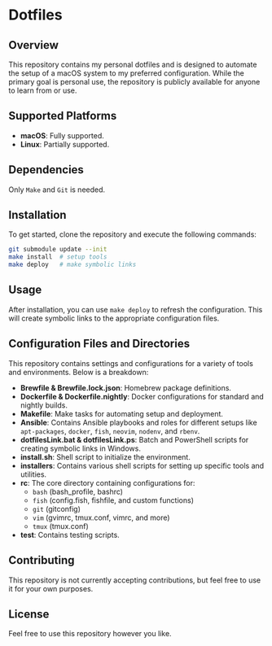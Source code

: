 # Dotfiles

## Overview

This repository contains my personal dotfiles and is designed to automate the setup of a macOS system to my preferred configuration. While the primary goal is personal use, the repository is publicly available for anyone to learn from or use.

## Supported Platforms

- **macOS**: Fully supported.
- **Linux**: Partially supported.

## Dependencies
Only `Make` and `Git` is needed.

## Installation

To get started, clone the repository and execute the following commands:

```bash
git submodule update --init
make install  # setup tools
make deploy   # make symbolic links
```

## Usage

After installation, you can use `make deploy` to refresh the configuration. This will create symbolic links to the appropriate configuration files.

## Configuration Files and Directories

This repository contains settings and configurations for a variety of tools and environments. Below is a breakdown:

- **Brewfile & Brewfile.lock.json**: Homebrew package definitions.
- **Dockerfile & Dockerfile.nightly**: Docker configurations for standard and nightly builds.
- **Makefile**: Make tasks for automating setup and deployment.
- **Ansible**: Contains Ansible playbooks and roles for different setups like `apt-packages`, `docker`, `fish`, `neovim`, `nodenv`, and `rbenv`.
- **dotfilesLink.bat & dotfilesLink.ps**: Batch and PowerShell scripts for creating symbolic links in Windows.
- **install.sh**: Shell script to initialize the environment.
- **installers**: Contains various shell scripts for setting up specific tools and utilities.
- **rc**: The core directory containing configurations for:
  - `bash` (bash_profile, bashrc)
  - `fish` (config.fish, fishfile, and custom functions)
  - `git` (gitconfig)
  - `vim` (gvimrc, tmux.conf, vimrc, and more)
  - `tmux` (tmux.conf)
- **test**: Contains testing scripts.

## Contributing

This repository is not currently accepting contributions, but feel free to use it for your own purposes.

## License

Feel free to use this repository however you like.
